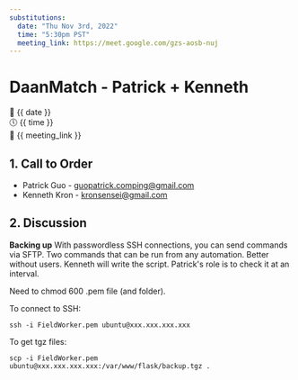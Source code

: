 ```yaml
---
substitutions:
  date: "Thu Nov 3rd, 2022"
  time: "5:30pm PST"
  meeting_link: https://meet.google.com/gzs-aosb-nuj
---
```


# DaanMatch - Patrick + Kenneth

📅 {{ date }} <br>
🕔 {{ time }} <br>
🔗 {{ meeting_link }} <br>

## 1. Call to Order

- Patrick Guo - guopatrick.comping@gmail.com
- Kenneth Kron - kronsensei@gmail.com

## 2. Discussion

**Backing up**
With passwordless SSH connections, you can send commands via SFTP. Two commands that can be run from any automation. 
Better without users. Kenneth will write the script. Patrick's role is to check it at an interval.

Need to chmod 600 .pem file (and folder).

To connect to SSH:
```
ssh -i FieldWorker.pem ubuntu@xxx.xxx.xxx.xxx
```

To get tgz files:
```
scp -i FieldWorker.pem ubuntu@xxx.xxx.xxx.xxx:/var/www/flask/backup.tgz .
```
